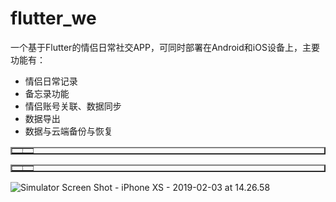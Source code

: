 # flutter_we

一个基于Flutter的情侣日常社交APP，可同时部署在Android和iOS设备上，主要功能有：

- 情侣日常记录
- 备忘录功能
- 情侣账号关联、数据同步
- 数据导出
- 数据与云端备份与恢复



<table border="2px">
    <tr>
    <td>
        <img src=https://ws1.sinaimg.cn/large/006tNc79ly1fzt7uzhab3j30u01szajs.jpg alt=""/>
        </td>
        <td>
         <img src=https://ws4.sinaimg.cn/large/006tNc79ly1fzt7vf22ozj30u01szqf6.jpg alt=""/>
        </td>
    </tr>
</table>



<table border="2px">
    <tr>
    <td>
        <img src=https://ws2.sinaimg.cn/large/006tNc79ly1fzt7vq1yfoj30u01sz49n.jpg alt=""/>
        </td>
        <td>
         <img src=https://ws3.sinaimg.cn/large/006tNc79ly1fzt7w50stnj30u01sz7c2.jpg alt=""/>
        </td>
    </tr>
</table>

![Simulator Screen Shot - iPhone XS - 2019-02-03 at 14.26.58](https://ws3.sinaimg.cn/large/006tNc79ly1fzt7wl3wtcj30u01szkg3.jpg)

